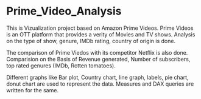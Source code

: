 # Prime_Video_Analysis
This is Vizualization project based on Amazon Prime Videos.
Prime Videos is an OTT platform that provides a verity of Movies and TV shows.
Analysis on the type of show, genure, IMDb rating, country of origin is done.

The comparison of Prime Viedos with its competitor Netflix is also done.
Comparision on the Basis of Revenue generated, Number of subscribers, top rated genures (IMDb, Rotten tomatoes).

Different graphs like Bar plot, Country chart, line graph, labels, pie chart, donut chart are used to represent the data.
Measures and DAX queries are written for the same.
